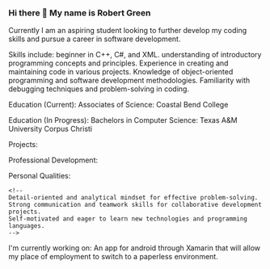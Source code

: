 ### Hi there 👋 My name is Robert Green

Currently I am an aspiring student looking to further develop my coding skills and pursue a career in software development.

Skills include:
    beginner in C++, C#, and XML.
    understanding of introductory programming concepts and principles.
    Experience in creating and maintaining code in various projects.
    Knowledge of object-oriented programming and software development methodologies.
    Familiarity with debugging techniques and problem-solving in coding.

Education (Current):
    Associates of Science: Coastal Bend College

Education (In Progress):
    Bachelors in Computer Science: Texas A&M University Corpus Christi
    
Projects:
    <!--[List any notable projects or assignments where you have applied your coding skills, highlighting the technologies used and your contributions.]-->

Professional Development:
    <!--[Include any workshops, courses, or online tutorials you have completed to enhance your coding skills.]-->

Personal Qualities:
    
    <!--
    Detail-oriented and analytical mindset for effective problem-solving.
    Strong communication and teamwork skills for collaborative development projects.
    Self-motivated and eager to learn new technologies and programming languages.
    -->

I'm currently working on:
    An app for android through Xamarin that will allow my place of employment to switch to a paperless environment.

<!--
**RobGreen490/RobGreen490** is a ✨ _special_ ✨ repository because its `README.md` (this file) appears on your GitHub profile.

Here are some ideas to get you started:

- 🔭 I’m currently working on ...
- 🌱 I’m currently learning ...
- 👯 I’m looking to collaborate on ...
- 🤔 I’m looking for help with ...
- 💬 Ask me about ...
- 📫 How to reach me: ...
- 😄 Pronouns: ...
- ⚡ Fun fact: ...
-->
